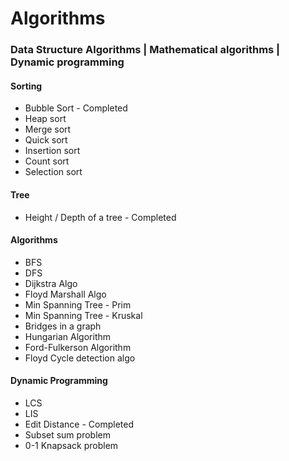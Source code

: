 # Algorithms
### Data Structure Algorithms | Mathematical algorithms | Dynamic programming

#### Sorting
* Bubble Sort       -   Completed
* Heap sort
* Merge sort
* Quick sort
* Insertion sort
* Count sort
* Selection sort

#### Tree
* Height / Depth of a tree - Completed

#### Algorithms
* BFS
* DFS
* Dijkstra Algo
* Floyd Marshall Algo
* Min Spanning Tree - Prim
* Min Spanning Tree - Kruskal
* Bridges in a graph
* Hungarian Algorithm
* Ford-Fulkerson Algorithm
* Floyd Cycle detection algo

#### Dynamic Programming
* LCS
* LIS
* Edit Distance           -   Completed
* Subset sum problem
* 0-1 Knapsack problem
